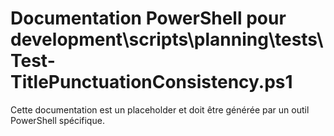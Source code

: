 # Documentation PowerShell pour development\scripts\planning\tests\Test-TitlePunctuationConsistency.ps1

Cette documentation est un placeholder et doit être générée par un outil PowerShell spécifique.
